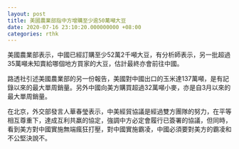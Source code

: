 ```yaml
---
layout: post
title: 美國農業部指中方增購至少逾50萬噸大豆
date: 2020-07-16 23:10:20.000000000 +08:00
categories: rthk
---
```


美國農業部表示，中國已經訂購至少52萬2千噸大豆，有分析師表示，另一批超過35萬噸未知賣給哪個地方買家的大豆，估計最終亦會前往中國。

路透社引述美國農業部的另一份報告，美國對中國出口的玉米達137萬噸，是有記錄以來的最大單周銷量。另外中國向美方購買超過32萬噸小麥，亦是自3月以來的最大單周銷量。

在北京，外交部發言人華春瑩表示，中美經貿協議是經過雙方團隊的努力，在平等相互尊重下，達成互利共羸的協定，強調中方必定會履行已簽署的協議，但同時，看到美方對中國實施無端瘋狂打壓，對中國實施霸凌，中國必須要對美方的霸凌和不公堅決說不。
